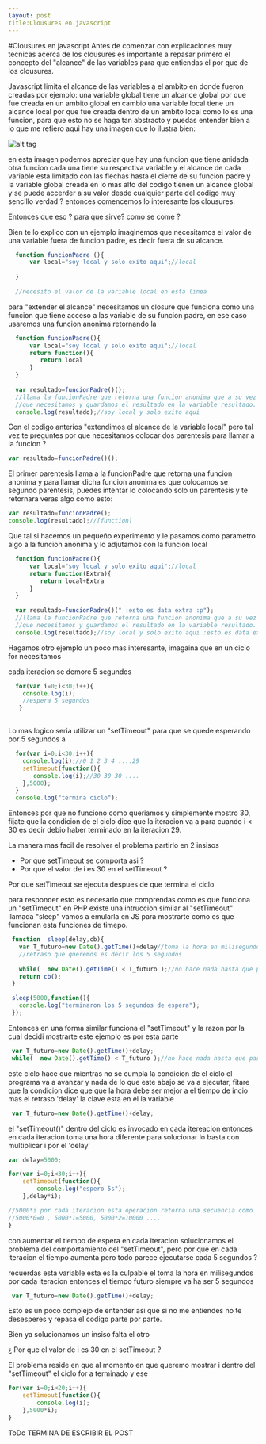 ```yaml
---
layout: post
title:Clousures en javascript
---
```


#Clousures en javascript
Antes de comenzar con explicaciones muy tecnicas acerca de los clousures es importante a repasar primero el concepto del "alcance"
de las variables para que entiendas el por que de los clousures.

Javascript limita el alcance de las variables a el ambito en donde fueron creadas
por ejemplo: una variable global tiene un alcance global por que fue creada en un ambito global en cambio una variable local tiene un alcance local por que fue creada dentro de un ambito local como lo es una funcion, para que esto no se haga tan abstracto y puedas entender bien a lo que me refiero aqui hay una imagen que lo ilustra bien:   

![alt tag](https://pbs.twimg.com/media/BuyMed1IgAACxYv.jpg:large)

en esta imagen podemos apreciar que hay una funcion que tiene anidada otra funcion cada una tiene su respectiva variable y el alcance de cada variable esta limitado con las flechas hasta el cierre de su funcion padre y la variable global creada en lo mas alto del codigo tienen un alcance global y se puede accerder a su valor desde cualquier parte del codigo muy sencillo verdad ? entonces comencemos lo interesante los clousures.

Entonces que eso ? para que sirve? como se come ?

Bien te lo explico con un ejemplo imaginemos que necesitamos el valor de una variable fuera de funcion padre, es decir fuera de su alcance.

```javascript
  function funcionPadre (){
  	  var local="soy local y solo exito aqui";//local
  
  }
  
  //necesito el valor de la variable local en esta linea 

```
para "extender el alcance" necesitamos un closure que funciona como una funcion que tiene acceso a las variable de su funcion padre, en ese caso usaremos una funcion anonima retornando la 


```javascript
  function funcionPadre(){
  	  var local="soy local y solo exito aqui";//local
      return function(){
         return local      
      }
  }
  
  var resultado=funcionPadre()();
  //llama la funcionPadre que retorna una funcion anonima que a su vez retorna el valor  
  //que necesitamos y guardamos el resultado en la variable resultado.
  console.log(resultado);//soy local y solo exito aqui
```
Con el codigo anterios "extendimos el alcance de la variable local" pero tal vez te preguntes por que necesitamos colocar dos parentesis para llamar a la funcion ?

```javascript
var resultado=funcionPadre()();

```
El primer parentesis llama a la funcionPadre que retorna una funcion anonima y para llamar dicha funcion anonima es que colocamos se segundo parentesis, puedes intentar lo colocando solo un parentesis y te retornara veras algo como esto:

```javascript
var resultado=funcionPadre();
console.log(resultado);//[function]
```
Que tal si hacemos un pequeño experimento y le pasamos como parametro algo a la funcion anonima y lo adjutamos con la funcion local 


```javascript
  function funcionPadre(){
  	  var local="soy local y solo exito aqui";//local
      return function(Extra){
         return local+Extra       
      }
  }
  
  var resultado=funcionPadre()(" :esto es data extra :p");
  //llama la funcionPadre que retorna una funcion anonima que a su vez retorna el valor  
  //que necesitamos y guardamos el resultado en la variable resultado.
  console.log(resultado);//soy local y solo exito aqui :esto es data extra :p
```

Hagamos otro ejemplo un poco mas interesante, imagaina que en un ciclo for necesitamos

cada iteracion se demore 5 segundos

```javascript
  for(var i=0;i<30;i++){
 	console.log(i);
    //espera 5 segundos 
   }
   
```
Lo mas logico seria utilizar un "setTimeout" para que se quede esperando por 5 segundos a 

```javascript
  for(var i=0;i<30;i++){
 	console.log(i);//0 1 2 3 4 ....29
    setTimeout(function(){
       console.log(i);//30 30 30 .... 
    },5000);
  } 
  console.log("termina ciclo");
```
Entonces por que no funciono como queriamos y simplemente mostro 30, fijate que la condicion de el ciclo dice que la iteracion va a para cuando i < 30 es decir debio haber terminado en la  iteracion 29.

La manera mas facil de resolver el problema partirlo en 2 insisos

* Por que setTimeout se comporta asi ?
* Por que el valor de i es 30 en el setTimeout ?


Por que setTimeout se ejecuta despues de que termina el ciclo

para responder esto es necesario que comprendas como es que funciona un "setTimeout" en PHP existe una intruccion similar al "setTimeout" llamada "sleep" vamos a emularla en JS para mostrarte como es que funcionan esta funciones de timepo.


```javascript
 function  sleep(delay,cb){
   var T_futuro=new Date().getTime()+delay//toma la hora en milisegundos y le suma el 
   //retraso que queremos es decir los 5 segundos 
   
   while(  new Date().getTime() < T_futuro );//no hace nada hasta que pase los 5 segundos
   return cb();
 }

 sleep(5000,function(){
   console.log("terminaron los 5 segundos de espera");
 });

```
Entonces en una forma similar funciona el "setTimeout" y la razon por la cual 
decidi mostrarte este ejemplo es por esta parte 

```javascript
 var T_futuro=new Date().getTime()+delay;
 while(  new Date().getTime() < T_futuro );//no hace nada hasta que pase los 5 segundos

```
este ciclo hace que mientras no se cumpla la condicion de el ciclo el programa va a avanzar y nada de lo que este abajo se va a ejecutar, fitare que la condicion dice que que la hora debe ser mejor a el tiempo de incio mas el retraso 'delay' la clave esta en el la variable 

```javascript
 var T_futuro=new Date().getTime()+delay;
```

el "setTimeout()" dentro del ciclo es invocado en cada itereacion entonces en cada iteracion toma una hora diferente para solucionar lo basta con multiplicar i por el 'delay'



```javascript
var delay=5000;

for(var i=0;i<30;i++){
	setTimeout(function(){
		console.log("espero 5s");
	},delay*i);

//5000*i por cada iteracion esta operacion retorna una secuencia como
//5000*0=0 , 5000*1=5000, 5000*2=10000 .... 
}
```
con aumentar el tiempo de espera en cada iteracion solucionamos el problema del comportamiento del "setTimeout", pero por que en cada iteracion el tiempo aumenta pero 
todo parece ejecutarse cada 5 segundos ?

recuerdas esta variable esta es la culpable el toma la hora en milisegundos por cada iteracion entonces el tiempo futuro siempre va ha ser 5 segundos 

```javascript
 var T_futuro=new Date().getTime()+delay;
```
Esto es un poco complejo de entender asi que si no me entiendes no te desesperes y repasa el codigo parte por parte.

Bien ya solucionamos un insiso falta el otro

¿ Por que el valor de i es 30 en el setTimeout ?
  
  El problema reside en que al momento en que queremo mostrar i dentro del "setTimeout" el ciclo for a terminado y ese 
 

```javascript
for(var i=0;i<20;i++){
	setTimeout(function(){
		console.log(i);
	},5000*i);
}
```


ToDo TERMINA DE ESCRIBIR EL POST